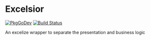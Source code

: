 # Excelsior

[![PkgGoDev](https://pkg.go.dev/badge/github.com/kakilangit/excelsior)](https://pkg.go.dev/github.com/kakilangit/excelsior)
[![Build Status](https://travis-ci.org/kakilangit/excelsior.svg?branch=main)](https://travis-ci.org/kakilangit/excelsior)


An excelize wrapper to separate the presentation and business logic
